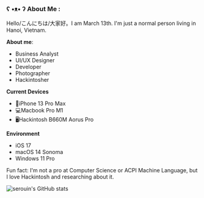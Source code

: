### ʕ •ᴥ• ʔ About Me :
Hello/こんにちは/大家好。I am March 13th. I'm just a normal person living in Hanoi, Vietnam.

**About me**:
- Business Analyst
- UI/UX Designer
- Developer
- Photographer
- Hackintosher

**Current Devices**
- 📱iPhone 13 Pro Max
- 💻Macbook Pro M1
- 🖥️Hackintosh B660M Aorus Pro

**Environment**
- iOS 17
- macOS 14 Sonoma
- Windows 11 Pro

Fun fact: I'm not a pro at Computer Science or ACPI Machine Language, but I love Hackintosh and researching about it.

![serouin's GitHub stats](https://github-readme-stats.vercel.app/api?username=13thdemarch&theme=tokyonight&hide_border=true&include_all_commits=true&count_private=false)
